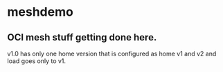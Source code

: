 # meshdemo

## OCI mesh stuff getting done here.

v1.0 has only one home version that is configured as home v1 and v2 and load goes only to v1. 